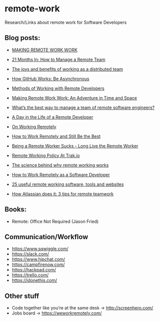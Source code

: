 remote-work
===========

Research/Links about remote work for Software Developers

## Blog posts:

- [MAKING REMOTE WORK WORK](https://source.opennews.org/en-US/learning/making-remote-work-work/)

- [21 Months In: How to Manage a Remote Team](https://zapier.com/blog/how-manage-remote-team/)

- [The joys and benefits of working as a distributed team](http://joel.is/post/59525266381/the-joys-and-benefits-of-working-as-a-distributed-team)

- [How GitHub Works: Be Asynchronous](http://zachholman.com/posts/how-github-works-asynchronous/)

- [Methods of Working with Remote Developers](http://jumpstartcto.com/methods-of-working-with-remote-developers/)

- [Making Remote Work Work: An Adventure in Time and Space](http://blog.mongohq.com/making-remote-work-work-an-adventure-in-time-and-space/)

- [What’s the best way to manage a team of remote software engineers?](http://arstechnica.com/information-technology/2012/07/whats-the-best-way-to-manage-a-team-of-remote-software-engineers/)

- [A Day in the Life of a Remote Developer](http://remotenation.co/blog/a-day-in-the-life-of-a-remote-developer)

- [On Working Remotely](http://blog.codinghorror.com/on-working-remotely/)

- [How to Work Remotely and Still Be the Best](http://www.toptal.com/freelance/how-to-work-remotely-and-still-be-the-best)

- [Being a Remote Worker Sucks - Long Live the Remote Worker](http://www.hanselman.com/blog/BeingARemoteWorkerSucksLongLiveTheRemoteWorker.aspx)

- [Remote Working Policy At Trak.io](https://medium.com/design-startups/73f22ed2d80a)

- [The science behind why remote working works](https://medium.com/who-what-why/a292d0c43dbe)

- [How to Work Remotely as a Software Developer](http://markcampbell.me/tutorial/2013/05/23/how-to-work-remotely.html)

- [25 useful remote working software, tools and websites]( http://www.yuuguu.com/blog/2012/04/25-useful-remote-working-software-tools-and-websites)

- [How Atlassian does it: 3 tips for remote teamwork]( http://blogs.atlassian.com/2013/07/how-atlassian-does-it-3-tips-for-remote-teamwork/)

## Books:
- Remote: Office Not Required (Jason Fried)



## Communication/Workflow
- https://www.sqwiggle.com/
- https://slack.com/
- https://www.hipchat.com/
- https://campfirenow.com/
- https://hackpad.com/
- https://trello.com/
- https://idonethis.com/

## Other stuff
- Code together like you’re at the same desk -> http://screenhero.com/
- Jobs board -> https://weworkremotely.com/
